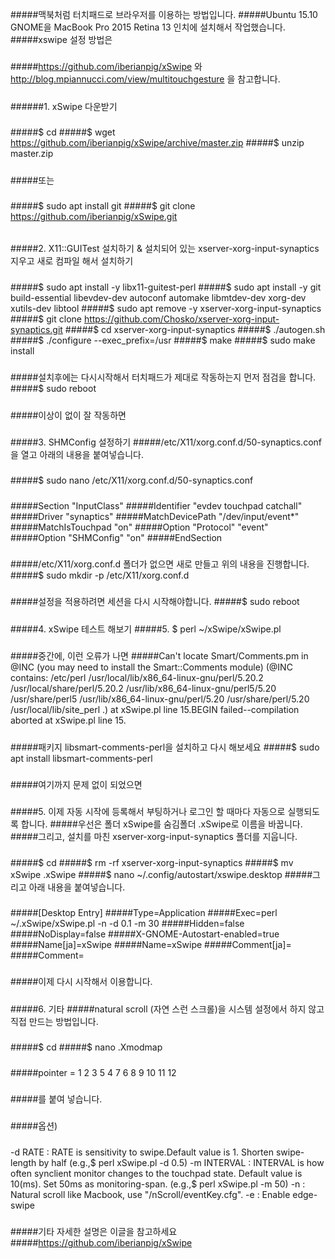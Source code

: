 #####맥북처럼 터치패드로 브라우저를 이용하는 방법입니다.
#####Ubuntu 15.10 GNOME을 MacBook Pro 2015 Retina 13 인치에 설치해서 작업했습니다.
#####xswipe 설정 방법은
#####
#####https://github.com/iberianpig/xSwipe 와 http://blog.mpiannucci.com/view/multitouchgesture 을 참고합니다.
#####
######1. xSwipe 다운받기 
#####
#####$ cd
#####$ wget https://github.com/iberianpig/xSwipe/archive/master.zip
#####$ unzip master.zip
#####
#####또는
#####
#####$ sudo apt install git
#####$ git clone https://github.com/iberianpig/xSwipe.git
###### 
#####2. X11::GUITest 설치하기 & 설치되어 있는 xserver-xorg-input-synaptics 지우고 새로 컴파일 해서 설치하기
#####
#####$ sudo apt install -y libx11-guitest-perl
#####$ sudo apt install -y git build-essential libevdev-dev autoconf automake libmtdev-dev xorg-dev xutils-dev libtool
#####$ sudo apt remove -y xserver-xorg-input-synaptics
#####$ git clone https://github.com/Chosko/xserver-xorg-input-synaptics.git
#####$ cd xserver-xorg-input-synaptics
#####$ ./autogen.sh
#####$ ./configure --exec_prefix=/usr
#####$ make
#####$ sudo make install
#####
#####설치후에는 다시시작해서 터치패드가 제대로 작동하는지 먼저 점검을 합니다.
#####$ sudo reboot
#####
#####이상이 없이 잘 작동하면
#####
#####3. SHMConfig 설정하기
#####/etc/X11/xorg.conf.d/50-synaptics.conf 을 열고 아래의 내용을 붙여넣습니다.
#####
#####$ sudo nano /etc/X11/xorg.conf.d/50-synaptics.conf
#####
#####Section "InputClass"
#####Identifier "evdev touchpad catchall"
#####Driver "synaptics"
#####MatchDevicePath "/dev/input/event*"
#####MatchIsTouchpad "on"
#####Option "Protocol" "event"
#####Option "SHMConfig" "on"
#####EndSection
#####
#####/etc/X11/xorg.conf.d 폴더가 없으면 새로 만들고 위의 내용을 진행합니다.
#####$ sudo mkdir -p /etc/X11/xorg.conf.d
#####
#####설정을 적용하려면 세션을 다시 시작해야합니다. 
#####$ sudo reboot
#####
#####4. xSwipe 테스트 해보기
#####5. $ perl ~/xSwipe/xSwipe.pl
#####
#####중간에, 이런 오류가 나면
#####Can't locate Smart/Comments.pm in @INC (you may need to install the Smart::Comments module) (@INC contains: /etc/perl /usr/local/lib/x86_64-linux-gnu/perl/5.20.2 /usr/local/share/perl/5.20.2 /usr/lib/x86_64-linux-gnu/perl5/5.20 /usr/share/perl5 /usr/lib/x86_64-linux-gnu/perl/5.20 /usr/share/perl/5.20 /usr/local/lib/site_perl .) at xSwipe.pl line 15.BEGIN failed--compilation aborted at xSwipe.pl line 15.
#####
#####패키지 libsmart-comments-perl을 설치하고 다시 해보세요
#####$ sudo apt install libsmart-comments-perl
#####
#####여기까지 문제 없이 되었으면
#####
#####5. 이제 자동 시작에 등록해서 부팅하거나 로그인 할 때마다 자동으로 실행되도록 합니다.
#####우선은 폴더 xSwipe를 숨김폴더 .xSwipe로 이름을 바꿉니다.
#####그리고, 설치를 마친 xserver-xorg-input-synaptics 폴더를 지웁니다.
#####
#####$ cd
#####$ rm -rf xserver-xorg-input-synaptics
#####$ mv xSwipe .xSwipe
#####$ nano ~/.config/autostart/xswipe.desktop
#####그리고 아래 내용을 붙여넣습니다.
#####
#####[Desktop Entry]
#####Type=Application
#####Exec=perl ~/.xSwipe/xSwipe.pl -n -d 0.1 -m 30
#####Hidden=false
#####NoDisplay=false
#####X-GNOME-Autostart-enabled=true
#####Name[ja]=xSwipe
#####Name=xSwipe
#####Comment[ja]=
#####Comment=
#####
#####이제 다시 시작해서 이용합니다.
#####
#####6. 기타 
#####natural scroll (자연 스런 스크롤)을 시스템 설정에서 하지 않고 직접 만드는 방법입니다.
#####
#####$ cd
#####$ nano .Xmodmap
#####
#####pointer = 1 2 3 5 4 7 6 8 9 10 11 12
#####
#####를 붙여 넣습니다.
#####
#####옵션)
#####
-d RATE : RATE is sensitivity to swipe.Default value is 1. Shorten swipe-length by half (e.g.,$ perl xSwipe.pl -d 0.5)
-m INTERVAL : INTERVAL is how often synclient monitor changes to the touchpad state. Default value is 10(ms). Set 50ms as monitoring-span. (e.g.,$ perl xSwipe.pl -m 50)
-n : Natural scroll like Macbook, use "/nScroll/eventKey.cfg".
-e : Enable edge-swipe
#####
#####기타 자세한 설명은 이글을 참고하세요
#####https://github.com/iberianpig/xSwipe
